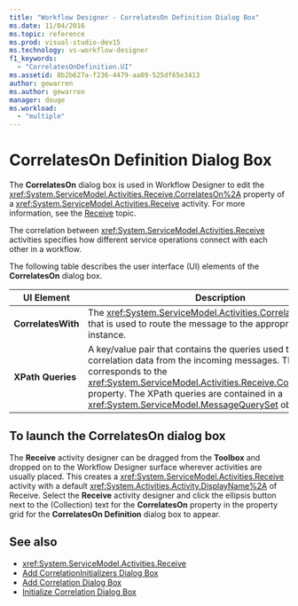 ```yaml
---
title: "Workflow Designer - CorrelatesOn Definition Dialog Box"
ms.date: 11/04/2016
ms.topic: reference
ms.prod: visual-studio-dev15
ms.technology: vs-workflow-designer
f1_keywords:
  - "CorrelatesOnDefinition.UI"
ms.assetid: 8b2b627a-f236-4479-aa09-525df65e3413
author: gewarren
ms.author: gewarren
manager: douge
ms.workload:
  - "multiple"
---
```

# CorrelatesOn Definition Dialog Box

The **CorrelatesOn** dialog box is used in Workflow Designer to edit the <xref:System.ServiceModel.Activities.Receive.CorrelatesOn%2A> property of a <xref:System.ServiceModel.Activities.Receive> activity. For more information, see the [Receive](../workflow-designer/receive-activity-designer.md) topic.

The correlation between <xref:System.ServiceModel.Activities.Receive> activities specifies how different service operations connect with each other in a workflow.

The following table describes the user interface (UI) elements of the **CorrelatesOn** dialog box.

|UI Element|Description|
|----------------|-----------------|
|**CorrelatesWith**|The <xref:System.ServiceModel.Activities.CorrelationHandle> that is used to route the message to the appropriate workflow instance.|
|**XPath Queries**|A key/value pair that contains the queries used to extract correlation data from the incoming messages. This corresponds to the <xref:System.ServiceModel.Activities.Receive.CorrelatesOn%2A> property. The XPath queries are contained in a <xref:System.ServiceModel.MessageQuerySet> object.|

## To launch the CorrelatesOn dialog box

The **Receive** activity designer can be dragged from the **Toolbox** and dropped on to the Workflow Designer surface wherever activities are usually placed. This creates a <xref:System.ServiceModel.Activities.Receive> activity with a default <xref:System.Activities.Activity.DisplayName%2A> of Receive. Select the **Receive** activity designer and click the ellipsis button next to the (Collection) text for the **CorrelatesOn** property in the property grid for the **CorrelatesOn Definition** dialog box to appear.

## See also

- <xref:System.ServiceModel.Activities.Receive>
- [Add CorrelationInitializers Dialog Box](../workflow-designer/add-correlationinitializers-dialog-box.md)
- [Add Correlation Dialog Box](http://msdn.microsoft.com/en-us/9e41a149-e8ab-41b1-8886-ea06a63041b6)
- [Initialize Correlation Dialog Box](../workflow-designer/initialize-correlation-dialog-box.md)